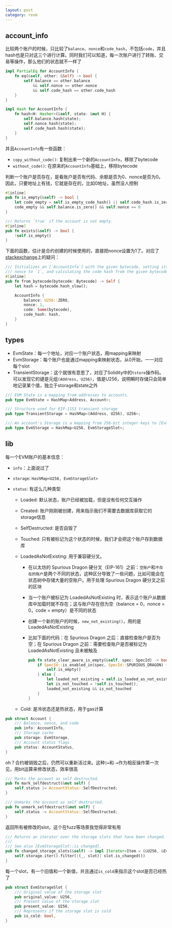 ```yaml
---
layout: post
category: revm
---
```


## account_info

比较两个账户的时候，只比较了`balance`、`nonce`和`code_hash`，不包括`code`，并且hash也是只对这三个进行计算。同时我们可以知道，每一次账户进行了转账、交易等操作，那么他们的状态就不一样了

```rust
impl PartialEq for AccountInfo {
    fn eq(&self, other: &Self) -> bool {
        self.balance == other.balance
            && self.nonce == other.nonce
            && self.code_hash == other.code_hash
    }
}

impl Hash for AccountInfo {
    fn hash<H: Hasher>(&self, state: &mut H) {
        self.balance.hash(state);
        self.nonce.hash(state);
        self.code_hash.hash(state);
    }
}
```

并且`AccountInfo`有一些函数：

- `copy_without_code()`: 复制出来一个新的`AccountInfo`，移除了bytecode
- `without_code()`: 在原来的`AccountInfo`基础上，移除bytecode

判断一个账户是否存在，是看账户是否有代码、余额是否为0、nonce是否为0。因此，只要地址上有钱，它就是存在的，比如0地址，虽然没人控制

```rust
#[inline]
pub fn is_empty(&self) -> bool {
    let code_empty = self.is_empty_code_hash() || self.code_hash.is_zero();
    code_empty && self.balance.is_zero() && self.nonce == 0
}

/// Returns `true` if the account is not empty.
#[inline]
pub fn exists(&self) -> bool {
    !self.is_empty()
}
```

下面的函数，估计是合约创建的时候使用的，直接把nonce设置为1了。对应了[stackexchange](https://ethereum.stackexchange.com/questions/31809/why-do-contracts-start-with-nonce-1)上的疑问：

```rust
/// Initializes an [`AccountInfo`] with the given bytecode, setting its balance to zero, its
/// nonce to `1`, and calculating the code hash from the given bytecode.
#[inline]
pub fn from_bytecode(bytecode: Bytecode) -> Self {
    let hash = bytecode.hash_slow();

    AccountInfo {
        balance: U256::ZERO,
        nonce: 1,
        code: Some(bytecode),
        code_hash: hash,
    }
}
```

## types

- EvmState：每一个地址，对应一个账户状态，用mapping来映射
- EvmStorage：每个账户也是通过mapping来映射状态，从0开始，一一对应每个slot
- TransientStorage：这个就很有意思了，对应了Solidity中的`tstore`操作码。可以发现它的键是元组`(Address, U256)`，值是U256，说明瞬时存储只会简单地记录某个值，独立于storage和state之外

```rust
/// EVM State is a mapping from addresses to accounts.
pub type EvmState = HashMap<Address, Account>;

/// Structure used for EIP-1153 transient storage
pub type TransientStorage = HashMap<(Address, U256), U256>;

/// An account's Storage is a mapping from 256-bit integer keys to [EvmStorageSlot]s.
pub type EvmStorage = HashMap<U256, EvmStorageSlot>;
```

## lib

每一个EVM账户的基本信息：

- `info`：上面说过了

- `storage`: `HashMap<U256, EvmStorageSlot>`

- `status`: 有这么几种类型

  - Loaded: 默认状态，账户已经被加载，但是没有任何交互操作

  - Created: 账户刚刚被创建，用来指示我们不需要去数据库获取它的storage信息

  - SelfDestructed: 是否自毁了

  - Touched: 只有被标记为这个状态的时候，我们才会把这个账户存到数据库

  - LoadedAsNotExisting: 用于兼容硬分叉。

    - 在以太坊的 Spurious Dragon 硬分叉（EIP-161）之前：`空账户`和`不存在的账户`是两个不同的状态，这种区分导致了一些问题，比如可能会在状态树中存储大量的空账户。用于处理 Spurious Dragon 硬分叉之前的区块

    - 当一个账户被标记为 LoadedAsNotExisting 时，表示这个账户从数据库中加载时就不存在；这与账户存在但为空（balance = 0，nonce = 0，code = empty）是不同的状态

    - 创建一个新的账户的时候，`new_not_existing()`，用的是LoadedAsNotExisting

    - 比如下面的代码：在 Spurious Dragon 之后：直接检查账户是否为空；在 Spurious Dragon 之前：需要检查账户是否被标记为 LoadedAsNotExisting 且未被触及

      ```rust
      pub fn state_clear_aware_is_empty(&self, spec: SpecId) -> bool {
          if SpecId::is_enabled_in(spec, SpecId::SPURIOUS_DRAGON) {
              self.is_empty()
          } else {
              let loaded_not_existing = self.is_loaded_as_not_existing();
              let is_not_touched = !self.is_touched();
              loaded_not_existing && is_not_touched
          }
      }
      ```

  - Cold: 是冷状态还是热状态，用于gas计算

```rust
pub struct Account {
    /// Balance, nonce, and code
    pub info: AccountInfo,
    /// Storage cache
    pub storage: EvmStorage,
    /// Account status flags
    pub status: AccountStatus,
}
```

oh？合约被销毁之后，仍然可以重新活过来。这种`|=`和`-=`作为相反操作第一次见，用bit运算来修改状态，效率很高

```rust
/// Marks the account as self destructed.
pub fn mark_selfdestruct(&mut self) {
    self.status |= AccountStatus::SelfDestructed;
}

/// Unmarks the account as self destructed.
pub fn unmark_selfdestruct(&mut self) {
    self.status -= AccountStatus::SelfDestructed;
}
```

返回所有被修改的slot，这个在fuzz等场景我觉得非常有用

```rust
/// Returns an iterator over the storage slots that have been changed.
///
/// See also [EvmStorageSlot::is_changed].
pub fn changed_storage_slots(&self) -> impl Iterator<Item = (&U256, &EvmStorageSlot)> {
    self.storage.iter().filter(|(_, slot)| slot.is_changed())
}
```

每一个slot，有一个旧值和一个新值，并且通过`is_cold`来指示这个slot是否已经热了

```rust
pub struct EvmStorageSlot {
    /// Original value of the storage slot
    pub original_value: U256,
    /// Present value of the storage slot
    pub present_value: U256,
    /// Represents if the storage slot is cold
    pub is_cold: bool,
}
```

































































